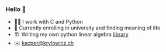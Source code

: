 ### Hello 👋
- 👨‍💻 I work with C and Python
- 🔭 Currently enrolling in university and finding meaning of life
- 🏗 Writing my own python linear algebra [library](https://github.com/krylowicz/tinydot)
- ✉️ kacper@krylowicz.ch
